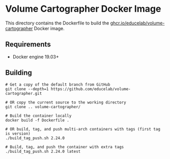 # Volume Cartographer Docker Image

This directory contains the Dockerfile to build the 
[ghcr.io/educelab/volume-cartographer](https://github.com/educelab/volume-cartographer/pkgs/container/volume-cartographer)
Docker image. 

## Requirements
 * Docker engine 19.03+

## Building
```shell
# Get a copy of the default branch from GitHub
git clone --depth=1 https://github.com/educelab/volume-cartographer.git

# OR copy the current source to the working directory
git clone .. volume-cartographer/

# Build the container locally
docker build -f Dockerfile .

# OR build, tag, and push multi-arch containers with tags (first tag is version)
./build_tag_push.sh 2.24.0

# Build, tag, and push the container with extra tags
./build_tag_push.sh 2.24.0 latest
```
